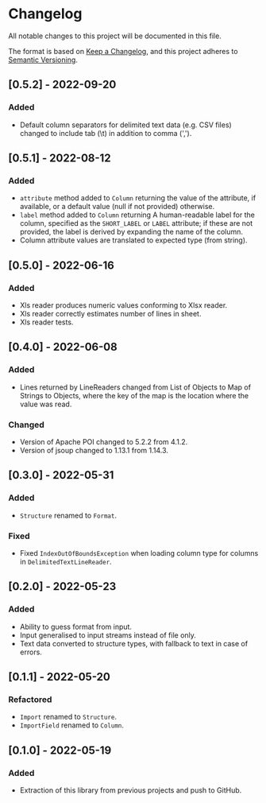 # Changelog
All notable changes to this project will be documented in this file.

The format is based on [Keep a Changelog](https://keepachangelog.com/en/1.0.0/),
and this project adheres to [Semantic Versioning](https://semver.org/spec/v2.0.0.html).

## [0.5.2] - 2022-09-20
### Added
- Default column separators for delimited text data (e.g. CSV files) changed to
  include tab (\t) in addition to comma (',').

## [0.5.1] - 2022-08-12
### Added
- `attribute` method added to `Column` returning the value of the attribute, if 
  available, or a default value (null if not provided) otherwise.
- `label` method added to `Column` returning A human-readable label for the 
  column, specified as the `SHORT_LABEL` or `LABEL` attribute; if these are not 
  provided, the label is derived by expanding the name of the column.
- Column attribute values are translated to expected type (from string).

## [0.5.0] - 2022-06-16
### Added
- Xls reader produces numeric values conforming to Xlsx reader.
- Xls reader correctly estimates number of lines in sheet.
- Xls reader tests.

## [0.4.0] - 2022-06-08
### Added
- Lines returned by LineReaders changed from List of Objects to Map of Strings
  to Objects, where the key of the map is the location where the value was read.

### Changed
- Version of Apache POI changed to 5.2.2 from 4.1.2.
- Version of jsoup changed to 1.13.1 from 1.14.3.

## [0.3.0] - 2022-05-31
### Added
- `Structure` renamed to `Format`.

### Fixed
- Fixed `IndexOutOfBoundsException` when loading column type for columns in 
  `DelimitedTextLineReader`.

## [0.2.0] - 2022-05-23
### Added
- Ability to guess format from input.
- Input generalised to input streams instead of file only.
- Text data converted to structure types, with fallback to text in case of errors.

## [0.1.1] - 2022-05-20
### Refactored
- `Import` renamed to `Structure`.
- `ImportField` renamed to `Column`.

## [0.1.0] - 2022-05-19
### Added
- Extraction of this library from previous projects and push to GitHub.

